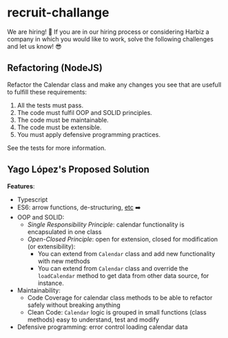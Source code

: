 # recruit-challange
We are hiring! 🚀 If you are in our hiring process or considering Harbiz a company in which you would like to work, solve the following challenges and let us know! 😎


## Refactoring (NodeJS)
Refactor the Calendar class and make any changes you see that are usefull to fulfill these requirements:

1. All the tests must pass.
2. The code must fulfil OOP and SOLID principles.
3. The code must be maintainable.
4. The code must be extensible.
5. You must apply defensive programming practices.

See the tests for more information.

## Yago López's Proposed Solution

**Features**:

- Typescript
- ES6: arrow functions, de-structuring, [etc](https://www.w3schools.com/js/js_es6.asp) ➡️
- OOP and SOLID:
  - *Single Responsibility Principle*: calendar functionality is encapsulated in one class
  - *Open-Closed Principle*: open for extension, closed for modification (or extensibility): 
    - You can extend from `Calendar` class and add new functionality with new methods
    - You can extend from `Calendar` class and override the `loadCalendar` method to get data from other data source, for instance.
- Maintainability: 
  - Code Coverage for calendar class methods to be able to refactor safely without breaking anything
  - Clean Code: `Calendar` logic is grouped in small functions (class methods) easy to understand, test and modify
- Defensive programming: error control loading calendar data
